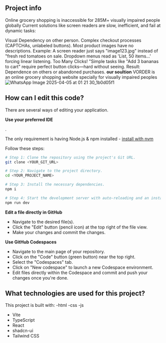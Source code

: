 ## Project info
Online grocery shopping is inaccessible for 285M+ visually impaired people globally 
Current solutions like screen readers are slow, inefficient, and fail at dynamic tasks:

Visual Dependency on other person.
     Complex checkout processes (CAPTCHAs, unlabeled buttons).
Most product images have no descriptions. Example: A screen reader just says 
    "image123.jpg" instead of "fresh red tomatoes on sale.
Dropdown menus read as 'List, 50 items...' forcing linear listening.
Too Many Clicks! 
     "Simple tasks like "Add 3 bananas to cart" require perfect button clicks—hard without seeing.
Result: Dependence on others or abandoned purchases.
**our soultion**
VORDER is an online grocery shopping website specially for visually impaired peoples
![WhatsApp Image 2025-04-05 at 01 21 30_1b0d05f1](https://github.com/user-attachments/assets/16cb2fde-2cab-4e9b-85d9-9f5ad6f5f1cd)
## How can I edit this code?

There are several ways of editing your application.


**Use your preferred IDE**

.

The only requirement is having Node.js & npm installed - [install with nvm](https://github.com/nvm-sh/nvm#installing-and-updating)

Follow these steps:

```sh
# Step 1: Clone the repository using the project's Git URL.
git clone <YOUR_GIT_URL>

# Step 2: Navigate to the project directory.
cd <YOUR_PROJECT_NAME>

# Step 3: Install the necessary dependencies.
npm i

# Step 4: Start the development server with auto-reloading and an instant preview.
npm run dev
```

**Edit a file directly in GitHub**

- Navigate to the desired file(s).
- Click the "Edit" button (pencil icon) at the top right of the file view.
- Make your changes and commit the changes.

**Use GitHub Codespaces**

- Navigate to the main page of your repository.
- Click on the "Code" button (green button) near the top right.
- Select the "Codespaces" tab.
- Click on "New codespace" to launch a new Codespace environment.
- Edit files directly within the Codespace and commit and push your changes once you're done.

## What technologies are used for this project?

This project is built with:
-html
-css
-js
- Vite
- TypeScript
- React
- shadcn-ui
- Tailwind CSS



